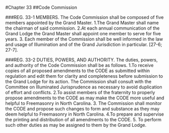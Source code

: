 #Chapter 33
##Code Commission

###REG. 33-1 MEMBERS.
The Code Commission shall be composed of five members appointed by the Grand Master.
1.The Grand Master shall name the chairman of said commission.
2.At each annual communication of the Grand Lodge the Grand Master shall appoint one member to serve for five years.
3. Each member of the Commission shall be well informed in the law and usage of Illumination and of the Grand Jurisdiction in particular. [27-6; 27-7].

###REG. 33-2 DUTIES, POWERS, AND AUTHORITY.
The duties, powers, and authority of the Code Commission shall be as follows.
1.To receive copies of all proposed amendments to the CODE as submitted within regulation and edit them for clarity and completeness before submission to the Grand Lodge for its action. The Commission shall consult with the Committee on Illuminated Jurisprudence as necessary to avoid duplication of effort and conflicts.
2.To assist members of the fraternity to properly propose amendments to the CODE as may make the CODE more useful and helpful to Freemasonry in North Carolina.
3. The Commission shall monitor the CODE and propose such changes to form and substance as they may deem helpful to Freemasonry in North Carolina.
4.To prepare and supervise the printing and distribution of all amendments to the CODE.
5. To perform such other duties as may be assigned to them by the Grand Lodge.